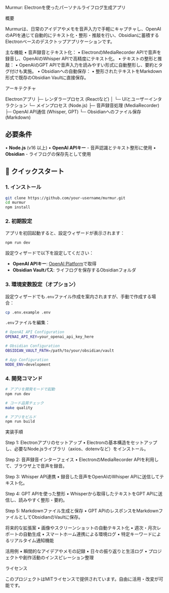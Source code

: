 Murmur: Electronを使ったパーソナルライフログ生成アプリ

概要

Murmurは、日常のアイデアやメモを音声入力で手軽にキャプチャし、OpenAIのAPIを通じて自動的にテキスト化・整形・推敲を行い、Obsidianに蓄積するElectronベースのデスクトップアプリケーションです。

主な機能
• 音声録音とテキスト化：
• ElectronのMediaRecorder APIで音声を録音し、OpenAIのWhisper APIで高精度にテキスト化。
• テキストの整形と推敲：
• OpenAIのGPT APIで音声入力を読みやすい形式に自動整形し、要約とタグ付けも実施。
• Obsidianへの自動保存：
• 整形されたテキストをMarkdown形式で既存のObsidian Vaultに直接保存。

アーキテクチャ

Electronアプリ
├─ レンダラープロセス (Reactなど)
│ └─ UIとユーザーインタラクション
└─ メインプロセス (Node.js)
├─ 音声録音処理 (MediaRecorder)
├─ OpenAI API通信 (Whisper, GPT)
└─ Obsidianへのファイル保存 (Markdown)

## 必要条件
• **Node.js** (v16 以上)
• **OpenAI APIキー** - 音声認識とテキスト整形に使用
• **Obsidian** - ライフログの保存先として使用

## 🚀 クイックスタート

### 1. インストール
```bash
git clone https://github.com/your-username/murmur.git
cd murmur
npm install
```

### 2. 初期設定
アプリを初回起動すると、設定ウィザードが表示されます：

```bash
npm run dev
```

設定ウィザードで以下を設定してください：
- **OpenAI APIキー**: [OpenAI Platform](https://platform.openai.com/api-keys)で取得
- **Obsidian Vaultパス**: ライフログを保存するObsidianフォルダ

### 3. 環境変数設定（オプション）
設定ウィザードでも`.env`ファイル作成を案内されますが、手動で作成する場合：

```bash
cp .env.example .env
```

`.env`ファイルを編集：
```bash
# OpenAI API Configuration
OPENAI_API_KEY=your_openai_api_key_here

# Obsidian Configuration
OBSIDIAN_VAULT_PATH=/path/to/your/obsidian/vault

# App Configuration
NODE_ENV=development
```

### 4. 開発コマンド
```bash
# アプリを開発モードで起動
npm run dev

# コード品質チェック
make quality

# アプリをビルド
npm run build
```

実装手順

Step 1: Electronアプリのセットアップ
• Electronの基本構造をセットアップし、必要なNode.jsライブラリ（axios、dotenvなど）をインストール。

Step 2: 音声録音インターフェイス
• ElectronのMediaRecorder APIを利用して、ブラウザ上で音声を録音。

Step 3: Whisper API連携
• 録音した音声をOpenAIのWhisper APIに送信してテキスト化。

Step 4: GPT APIを使った整形
• Whisperから取得したテキストをGPT APIに送信し、読みやすく整形・要約。

Step 5: Markdownファイル生成と保存
• GPT APIのレスポンスをMarkdownファイルとしてObsidianのVaultに保存。

将来的な拡張案
• 画像やスクリーンショットの自動テキスト化
• 週次・月次レポートの自動生成
• スマートホーム連携による環境ログ
• 特定キーワードによるリアルタイム通知機能

活用例
• 瞬間的なアイデアやメモの記録
• 日々の振り返りと生活ログ
• プロジェクトや創作活動のインスピレーション整理

ライセンス

このプロジェクトはMITライセンスで提供されています。自由に活用・改変が可能です。
